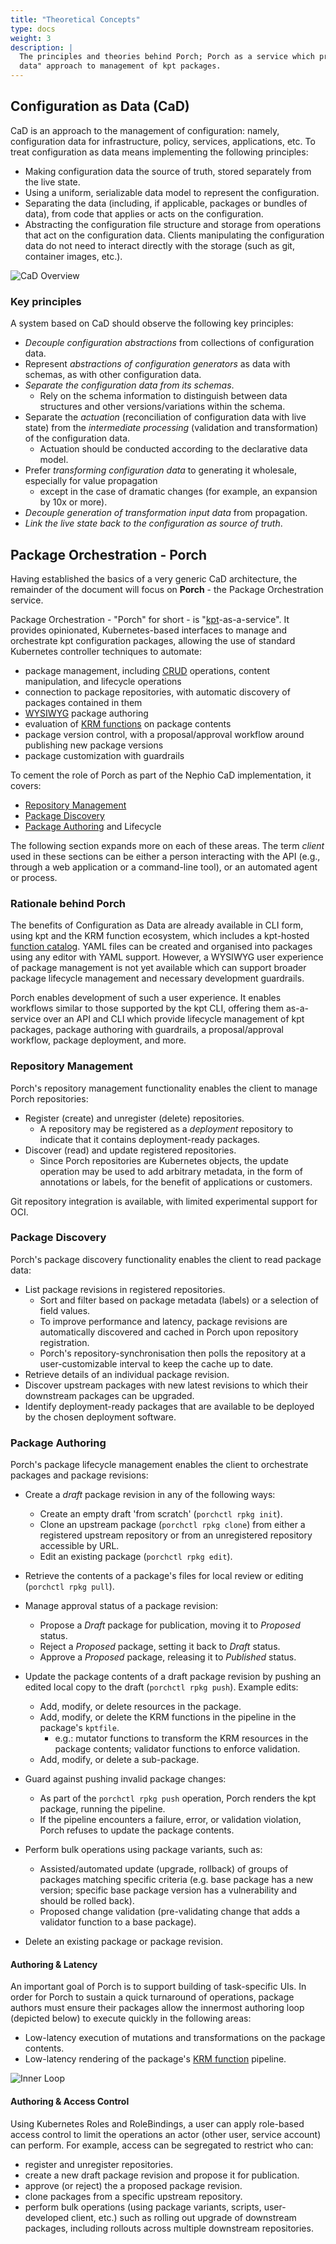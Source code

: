 ```yaml
---
title: "Theoretical Concepts"
type: docs
weight: 3
description: |
  The principles and theories behind Porch; Porch as a service which provides kpt workflows, implementing a "configuration as
  data" approach to management of kpt packages.
---
```


## Configuration as Data (CaD)

CaD is an approach to the management of configuration: namely, configuration data for infrastructure, policy, services,
applications, etc. To treat configuration as data means implementing the following principles:

* Making configuration data the source of truth, stored separately from the live state.
* Using a uniform, serializable data model to represent the configuration.
* Separating the data (including, if applicable, packages or bundles of data), from code that applies or acts on the
  configuration.
* Abstracting the configuration file structure and storage from operations that act on the configuration data. Clients
  manipulating the configuration data do not need to interact directly with the storage (such as git, container images,
  etc.).

![CaD Overview](/static/images/porch/CaD-Overview.svg)

### Key principles

A system based on CaD should observe the following key principles:

* *Decouple configuration abstractions* from collections of configuration data.
* Represent *abstractions of configuration generators* as data with schemas, as with other configuration data.
* *Separate the configuration data from its schemas*.
  * Rely on the schema information to distinguish between data structures and other versions/variations within the schema.
* Separate the *actuation* (reconciliation of configuration data with live state) from the *intermediate processing*
  (validation and transformation) of the configuration data.
  * Actuation should be conducted according to the declarative data model.
* Prefer *transforming configuration data* to generating it wholesale, especially for value propagation
  * except in the case of dramatic changes (for example, an expansion by 10x or more).
* *Decouple generation of transformation input data* from propagation.
* *Link the live state back to the configuration as source of truth*.

## Package Orchestration - Porch

Having established the basics of a very generic CaD architecture, the remainder of the document will focus
on **Porch** - the Package Orchestration service.

Package Orchestration - "Porch" for short - is "[kpt][kpt]-as-a-service". It provides opinionated, Kubernetes-based interfaces
to manage and orchestrate kpt configuration packages, allowing the use of standard Kubernetes controller techniques to automate:
* package management, including [CRUD][CRUD] operations, content manipulation, and lifecycle operations
* connection to package repositories, with automatic discovery of packages contained in them
* [WYSIWYG](https://en.wikipedia.org/wiki/WYSIWYG) package authoring
* evaluation of [KRM functions][krm functions] on package contents
* package version control, with a proposal/approval workflow around publishing new package versions
* package customization with guardrails

To cement the role of Porch as part of the Nephio CaD implementation, it covers:

* [Repository Management](#repository-management)
* [Package Discovery](#package-discovery)
* [Package Authoring](#package-authoring) and Lifecycle

The following section expands more on each of these areas. The term *client* used in these sections can be either a person
interacting with the API (e.g., through a web application or a command-line tool), or an automated agent or process.

### Rationale behind Porch

The benefits of Configuration as Data are already available in CLI form, using kpt and the KRM function ecosystem, which
includes a kpt-hosted [function catalog](https://catalog.kpt.dev/). YAML files can be created and organised into packages
using any editor with YAML support. However, a WYSIWYG user experience of package management is not yet available which can
support broader package lifecycle management and necessary development guardrails.

Porch enables development of such a user experience. It enables workflows similar to those supported by the kpt CLI, offering
them as-a-service over an API and CLI which provide lifecycle management of kpt packages, package authoring with guardrails,
a proposal/approval workflow, package deployment, and more.

### Repository Management

Porch's repository management functionality enables the client to manage Porch repositories:

* Register (create) and unregister (delete) repositories.
  * A repository may be registered as a *deployment* repository to indicate that it contains deployment-ready packages.
* Discover (read) and update registered repositories.
  * Since Porch repositories are Kubernetes objects, the update operation may be used to add arbitrary metadata, in the
    form of annotations or labels, for the benefit of applications or customers.

Git repository integration is available, with limited experimental support for OCI.

### Package Discovery

Porch's package discovery functionality enables the client to read package data:

* List package revisions in registered repositories.
  * Sort and filter based on package metadata (labels) or a selection of field values.
  * To improve performance and latency, package revisions are automatically discovered and cached in Porch upon repository
    registration.
  * Porch's repository-synchronisation then polls the repository at a user-customizable interval to keep the cache up to date.
* Retrieve details of an individual package revision.
* Discover upstream packages with new latest revisions to which their downstream packages can be upgraded.
* Identify deployment-ready packages that are available to be deployed by the chosen deployment software.

### Package Authoring

Porch's package lifecycle management enables the client to orchestrate packages and package revisions:

* Create a *draft* package revision in any of the following ways:
  * Create an empty draft 'from scratch' (`porchctl rpkg init`).
  * Clone an upstream package (`porchctl rpkg clone`) from either a registered upstream repository or from an unregistered
    repository accessible by URL.
  * Edit an existing package (`porchctl rpkg edit`).

* Retrieve the contents of a package's files for local review or editing (`porchctl rpkg pull`).

* Manage approval status of a package revision:
  * Propose a *Draft* package for publication, moving it to *Proposed* status.
  * Reject a *Proposed* package, setting it back to *Draft* status.
  * Approve a *Proposed* package, releasing it to *Published* status.

* Update the package contents of a draft package revision by pushing an edited local copy to the draft (`porchctl rpkg push`).
  Example edits:
  * Add, modify, or delete resources in the package.
  * Add, modify, or delete the KRM functions in the pipeline in the package's `kptfile`.
    * e.g.: mutator functions to transform the KRM resources in the package contents; validator functions to enforce validation.
  * Add, modify, or delete a sub-package.

* Guard against pushing invalid package changes:
  * As part of the `porchctl rpkg push` operation, Porch renders the kpt package, running the pipeline.
  * If the pipeline encounters a failure, error, or validation violation, Porch refuses to update the package contents.

* Perform bulk operations using package variants, such as:
  * Assisted/automated update (upgrade, rollback) of groups of packages matching specific criteria (e.g. base package has
    a new version; specific base package version has a vulnerability and should be rolled back).
  * Proposed change validation (pre-validating change that adds a validator function to a base package).

* Delete an existing package or package revision.

#### Authoring & Latency

An important goal of Porch is to support building of task-specific UIs. In order for Porch to sustain a quick turnaround
of operations, package authors must ensure their packages allow the innermost authoring loop (depicted below) to execute
quickly in the following areas:
* Low-latency execution of mutations and transformations on the package contents.
* Low-latency rendering of the package's [KRM function][krm functions] pipeline.

![Inner Loop](/static/images/porch/Porch-Inner-Loop.svg)

#### Authoring & Access Control

Using Kubernetes Roles and RoleBindings, a user can apply role-based access control to limit the operations an actor (other
user, service account) can perform. For example, access can be segregated to restrict who can:

* register and unregister repositories.
* create a new draft package revision and propose it for publication.
* approve (or reject) the a proposed package revision.
* clone packages from a specific upstream repository.
* perform bulk operations (using package variants, scripts, user-developed client, etc.) such as rolling out upgrade of
  downstream packages, including rollouts across multiple downstream repositories.

<!-- Reference links -->
[Config Sync]: https://cloud.google.com/anthos-config-management/docs/config-sync-overview
[CRUD]: https://en.wikipedia.org/wiki/Create,_read,_update_and_delete
[kpt]: https://kpt.dev/
[krm]: https://github.com/kubernetes/design-proposals-archive/blob/main/architecture/resource-management.md
[krm functions]: https://github.com/kubernetes-sigs/kustomize/blob/master/cmd/config/docs/api-conventions/functions-spec.md
[Porch]: https://github.com/nephio-project/porch